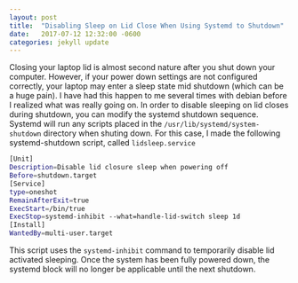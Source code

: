 ```yaml
---
layout: post
title:  "Disabling Sleep on Lid Close When Using Systemd to Shutdown"
date:   2017-07-12 12:32:00 -0600
categories: jekyll update
---
```


Closing your laptop lid is almost second nature after you shut down your computer.
However, if your power down settings are not configured correctly, your laptop may
enter a sleep state mid shutdown (which can be a huge pain).
I have had this happen to me several times with debian before I realized what was really going on.
In order to disable sleeping on lid closes during shutdown, you can modify the systemd
shutdown sequence.  Systemd will run any  scripts placed in the
`/usr/lib/systemd/system-shutdown` directory when shuting down.
For this case, I made the following systemd-shutdown script, called `lidsleep.service`

```Bash
[Unit]
Description=Disable lid closure sleep when powering off
Before=shutdown.target
[Service]
type=oneshot
RemainAfterExit=true
ExecStart=/bin/true
ExecStop=systemd-inhibit --what=handle-lid-switch sleep 1d
[Install]
WantedBy=multi-user.target
```

This script uses the `systemd-inhibit` command to temporarily disable lid activated sleeping.  Once the system has been fully powered down,
the systemd block will no longer be applicable until the next shutdown.
